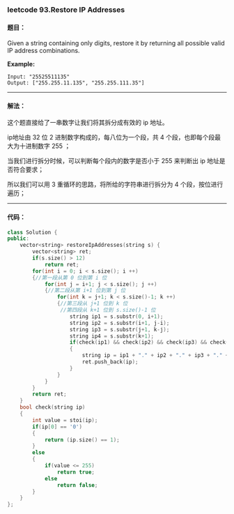 ### leetcode 93.Restore IP Addresses

#### 题目：

Given a string containing only digits, restore it by returning all possible valid IP address combinations.

**Example:**

```
Input: "25525511135"
Output: ["255.255.11.135", "255.255.111.35"]
```

----

#### 解法：

这个题直接给了一串数字让我们将其拆分成有效的 ip 地址。

ip地址由 32 位 2 进制数字构成的，每八位为一个段，共 4 个段，也即每个段最大为十进制数字 255 ；

当我们进行拆分时候，可以判断每个段内的数字是否小于 255 来判断出 ip 地址是否符合要求；

所以我们可以用 3 重循环的思路，将所给的字符串进行拆分为 4 个段，按位进行遍历；

---

#### 代码：

````cpp
class Solution {
public:
    vector<string> restoreIpAddresses(string s) {
        vector<string> ret;
        if(s.size() > 12)
            return ret;
        for(int i = 0; i < s.size(); i ++)
        {//第一段从第 0 位到第 i 位
            for(int j = i+1; j < s.size(); j ++)
            {//第二段从第 i+1 位到第 j 位
                for(int k = j+1; k < s.size()-1; k ++)
                {//第三段从 j+1 位到 k 位 
                 //第四段从 k+1 位到 s.size()-1 位
                    string ip1 = s.substr(0, i+1);
                    string ip2 = s.substr(i+1, j-i);
                    string ip3 = s.substr(j+1, k-j);
                    string ip4 = s.substr(k+1);
                    if(check(ip1) && check(ip2) && check(ip3) && check(ip4))
                    {
                        string ip = ip1 + "." + ip2 + "." + ip3 + "." + ip4;
                        ret.push_back(ip);
                    }
                }
            }
        }
        return ret;
    }
    bool check(string ip)
    {
        int value = stoi(ip);
        if(ip[0] == '0')
        {
            return (ip.size() == 1);
        }
        else
        {
            if(value <= 255)
                return true;
            else
                return false;
        }
    }
};
````